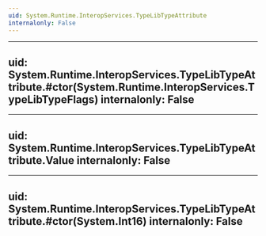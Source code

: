 ```yaml
---
uid: System.Runtime.InteropServices.TypeLibTypeAttribute
internalonly: False
---
```


---
uid: System.Runtime.InteropServices.TypeLibTypeAttribute.#ctor(System.Runtime.InteropServices.TypeLibTypeFlags)
internalonly: False
---

---
uid: System.Runtime.InteropServices.TypeLibTypeAttribute.Value
internalonly: False
---

---
uid: System.Runtime.InteropServices.TypeLibTypeAttribute.#ctor(System.Int16)
internalonly: False
---
